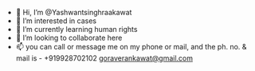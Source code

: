 - 👋 Hi, I’m @Yashwantsinghraakawat
- 👀 I’m interested in cases
- 🌱 I’m currently learning human rights
- 💞️ I’m looking to collaborate here
- 📫 you can call or message me on my phone or mail, and the ph. no. & mail is - +919928702102 goraverankawat@gmail.com

<!---
Yashwantsinghraakawat/Yashwantsinghraakawat is a ✨ special ✨ repository because its `README.md` (this file) appears on your GitHub profile.
You can click the Preview link to take a look at your changes.
--->

